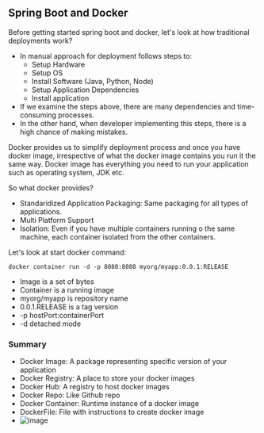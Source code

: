 ## Spring Boot and Docker

Before getting started spring boot and docker, let's look at how traditional deployments work?
* In manual approach for deployment follows steps to:
    * Setup Hardware
    * Setup OS
    * Install Software (Java, Python, Node)
    * Setup Application Dependencies
    * Install application
* If we examine the steps above, there are many dependencies and time-consuming processes.
* In the other hand, when developer implementing this steps, there is a high chance of making mistakes.

Docker provides us to simplify deployment process and once you have docker image, irrespective of what the docker image contains you run it the same way.
Docker image has everything you need to run your application such as operating system, JDK etc.

So what docker provides?
* Standaridized Application Packaging: Same packaging for all types of applications.
* Multi Platform Support
* Isolation: Even if you have multiple containers running o the same machine, each container isolated from the other containers.

Let's look at start docker command:
````shell
docker container run -d -p 8080:8080 myorg/myapp:0.0.1:RELEASE
````
* Image is a set of bytes
* Container is a running image
* myorg/myapp is repository name
* 0.0.1.RELEASE is a tag version
* -p hostPort:containerPort
* -d detached mode

### Summary
* Docker Image: A package representing specific version of your application
* Docker Registry: A place to store your docker images
* Docker Hub: A registry to host docker images
* Docker Repo: Like Github repo
* Docker Container: Runtime instance of a docker image
* DockerFile: File with instructions to create docker image
* ![image](https://github.com/mrtkrkrt/Spring_Boot_Docker/assets/55550212/8f01cb83-e85b-4a24-9ff6-a0299c5954de)

